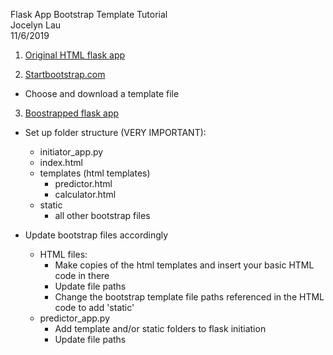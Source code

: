 Flask App Bootstrap Template Tutorial<br>
Jocelyn Lau<br>
11/6/2019


1. [Original HTML flask app](https://github.com/jocelynlau/metis-projects-2-5/tree/master/project%203/flask_app)

2. [Startbootstrap.com](https://startbootstrap.com/)
- Choose and download a template file

3. [Boostrapped flask app](https://github.com/jocelynlau/metis-projects-2-5/tree/master/project%203/flask_app_bootstrap)

- Set up folder structure (VERY IMPORTANT):
    - initiator_app.py
    - index.html
    - templates (html templates)
        - predictor.html
        - calculator.html
    - static
        - all other bootstrap files

- Update bootstrap files accordingly
    - HTML files:
        - Make copies of the html templates and insert your basic HTML code in there
        - Update file paths
        - Change the bootstrap template file paths referenced in the HTML code to add 'static'
    - predictor_app.py
        - Add template and/or static folders to flask initiation
        - Update file paths